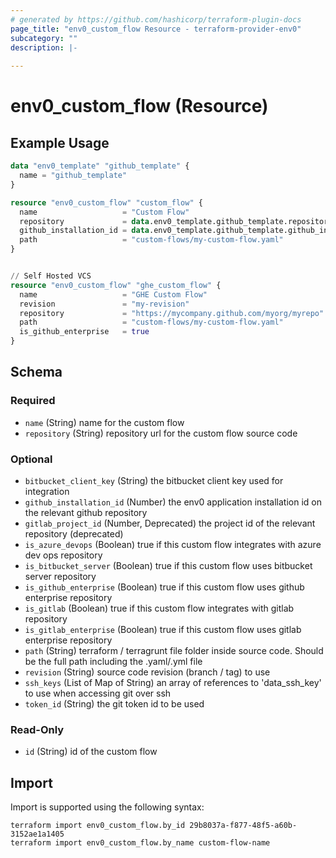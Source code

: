 ```yaml
---
# generated by https://github.com/hashicorp/terraform-plugin-docs
page_title: "env0_custom_flow Resource - terraform-provider-env0"
subcategory: ""
description: |-
  
---
```


# env0_custom_flow (Resource)



## Example Usage

```terraform
data "env0_template" "github_template" {
  name = "github_template"
}

resource "env0_custom_flow" "custom_flow" {
  name                   = "Custom Flow"
  repository             = data.env0_template.github_template.repository
  github_installation_id = data.env0_template.github_template.github_installation_id // The installation ID is taken from an existing authorized template
  path                   = "custom-flows/my-custom-flow.yaml"
}


// Self Hosted VCS
resource "env0_custom_flow" "ghe_custom_flow" {
  name                   = "GHE Custom Flow"
  revision               = "my-revision"
  repository             = "https://mycompany.github.com/myorg/myrepo"
  path                   = "custom-flows/my-custom-flow.yaml"
  is_github_enterprise   = true
}
```

<!-- schema generated by tfplugindocs -->
## Schema

### Required

- `name` (String) name for the custom flow
- `repository` (String) repository url for the custom flow source code

### Optional

- `bitbucket_client_key` (String) the bitbucket client key used for integration
- `github_installation_id` (Number) the env0 application installation id on the relevant github repository
- `gitlab_project_id` (Number, Deprecated) the project id of the relevant repository (deprecated)
- `is_azure_devops` (Boolean) true if this custom flow integrates with azure dev ops repository
- `is_bitbucket_server` (Boolean) true if this custom flow uses bitbucket server repository
- `is_github_enterprise` (Boolean) true if this custom flow uses github enterprise repository
- `is_gitlab` (Boolean) true if this custom flow integrates with gitlab repository
- `is_gitlab_enterprise` (Boolean) true if this custom flow uses gitlab enterprise repository
- `path` (String) terraform / terragrunt file folder inside source code. Should be the full path including the .yaml/.yml file
- `revision` (String) source code revision (branch / tag) to use
- `ssh_keys` (List of Map of String) an array of references to 'data_ssh_key' to use when accessing git over ssh
- `token_id` (String) the git token id to be used

### Read-Only

- `id` (String) id of the custom flow

## Import

Import is supported using the following syntax:

```shell
terraform import env0_custom_flow.by_id 29b8037a-f877-48f5-a60b-3152ae1a1405
terraform import env0_custom_flow.by_name custom-flow-name
```
